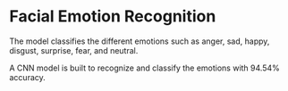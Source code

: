 # Facial Emotion Recognition

The model classifies the different emotions such as anger, sad, happy, disgust, surprise, fear, and neutral.

A CNN model is built to recognize and classify the emotions with 94.54% accuracy.

